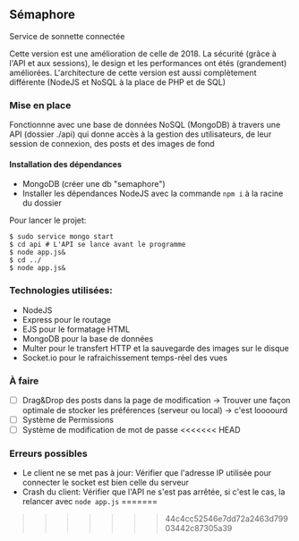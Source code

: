## Sémaphore

Service de sonnette connectée

Cette version est une amélioration de celle de 2018. La sécurité (grâce à l'API et aux sessions), le design et les performances ont étés (grandement) améliorées. 
L'architecture de cette version est aussi complètement différente (NodeJS et NoSQL à la place de PHP et de SQL)

### Mise en place
Fonctionnne avec une base de données NoSQL (MongoDB) à travers une API (dossier ./api) qui donne accès à la gestion des utilisateurs, de leur session de connexion, des posts et des images de fond
#### Installation des dépendances
* MongoDB (créer une db "semaphore")
* Installer les dépendances NodeJS avec la commande `npm i` à la racine du dossier  

Pour lancer le projet:
```shell
$ sudo service mongo start
$ cd api # L'API se lance avant le programme
$ node app.js&
$ cd ../
$ node app.js&
```

### Technologies utilisées:
* NodeJS
* Express pour le routage
* EJS pour le formatage HTML
* MongoDB pour la base de données
* Multer pour le transfert HTTP et la sauvegarde des images sur le disque
* Socket.io pour le rafraichissement temps-réel des vues

### À faire
- [ ] Drag&Drop des posts dans la page de modification -> Trouver une façon optimale de stocker les préférences (serveur ou local) -> c'est loooourd
- [ ] Système de Permissions
- [ ] Système de modification de mot de passe
<<<<<<< HEAD

### Erreurs possibles
- Le client ne se met pas à jour: Vérifier que l'adresse IP utilisée pour connecter le socket est bien celle du serveur
- Crash du client: Vérifier que l'API ne s'est pas arrêtée, si c'est le cas, la relancer avec `node app.js`
=======
>>>>>>> 44c4cc52546e7dd72a2463d79903442c87305a39
